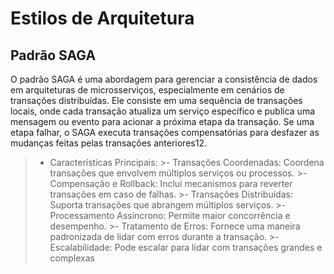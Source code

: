 # Estilos de Arquitetura

## Padrão SAGA

O padrão SAGA é uma abordagem para gerenciar a consistência de dados em arquiteturas de microsserviços, especialmente em cenários de transações distribuídas. Ele consiste em uma sequência de transações locais, onde cada transação atualiza um serviço específico e publica uma mensagem ou evento para acionar a próxima etapa da transação. Se uma etapa falhar, o SAGA executa transações compensatórias para desfazer as mudanças feitas pelas transações anteriores12.

>- Características Principais:
    >- Transações Coordenadas: Coordena transações que envolvem múltiplos serviços ou processos.
    >- Compensação e Rollback: Inclui mecanismos para reverter transações em caso de falhas.
    >- Transações Distribuídas: Suporta transações que abrangem múltiplos serviços.
    >- Processamento Assíncrono: Permite maior concorrência e desempenho.
    >- Tratamento de Erros: Fornece uma maneira padronizada de lidar com erros durante a transação.
    >- Escalabilidade: Pode escalar para lidar com transações grandes e complexas